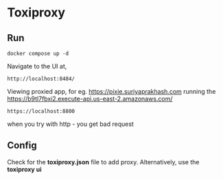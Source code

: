 # Toxiproxy

## Run

```
docker compose up -d
```

Navigate to the UI at,
```
http://localhost:8484/
```

Viewing proxied app, for eg. https://pixie.suriyaprakhash.com running the https://b9tl7fbxi2.execute-api.us-east-2.amazonaws.com/

```
https://localhost:8800
```

when you try with http - you get bad request

## Config

Check for the **toxiproxy.json** file to add proxy. Alternatively, use the **toxiproxy ui**
